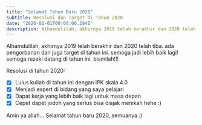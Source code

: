 ```yaml
---
title: "Selamat Tahun Baru 2020"
subtitle: Resolusi dan Target di Tahun 2020
date: "2020-01-01T00:00:00.284Z"
description: Alhamdulilah, akhirnya 2019 telah berakhir dan 2020 telah tiba. ada pengorbanan dan juga target di tahun ini. semoga jadi lebih baik lagi! semoga rezeki datang di tahun ini. bismilah!!!
---
```


Alhamdulilah, akhirnya 2019 telah berakhir dan 2020 telah tiba. ada pengorbanan dan juga target di tahun ini. semoga jadi lebih baik lagi! semoga rezeki datang di tahun ini. bismilah!!!

Resolusi di tahun 2020:

- [x] Lulus kuliah di tahun ini dengan IPK skala 4.0
- [x] Menjadi expert di bidang yang saya pelajari
- [x] Dapat kerja yang lebih baik lagi untuk masa depan
- [x] Cepet dapet jodoh yang serius bisa diajak menikah hehe :)

Amin ya allah... Selamat tahun baru 2020, semuanya :)
